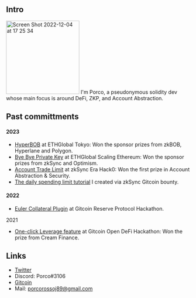 ## Intro
<img width="200" alt="Screen Shot 2022-12-04 at 17 25 34" src="https://user-images.githubusercontent.com/88586592/233834908-dea251cc-72a9-4cb4-a984-3eb03d160629.png">  
I'm Porco, a pseudonymous solidity dev whose main focus is around DeFi, ZKP, and Account Abstraction. 

## Past committments

#### 2023
- [HyperBOB](https://ethglobal.com/showcase/hyperbob-fz6rz) at ETHGlobal Tokyo: Won the sponsor prizes from zkBOB, Hyperlane and Polygon.  
- [Bye Bye Private Key](https://ethglobal.com/showcase/bye-bye-private-key-wm3aa) at ETHGlobal Scaling Ethereum: Won the sponsor prizes from zkSync and Optimism.  
- [Account Trade Limit](https://app.buidlbox.io/projects/nongaswap) at zkSync Era Hack0: Won the first prize in Account Abstraction & Security. 
- [The daily spending limit tutorial](https://era.zksync.io/docs/dev/tutorials/aa-daily-spend-limit.html) I created via zkSync Gitcoin bounty.   

#### 2022
- [Euler Collateral Plugin](https://bounties.gitcoin.co/hackathon/reserve-launch/projects/17467/euler-collateral-plugin) at Gitcoin Reserve Protocol Hackathon.  

2021
- [One-click Leverage feature](https://bounties.gitcoin.co/hackathon/open-defi-2/projects/9449/one-click-leverage-feature) at Gitcoin Open DeFi Hackathon: Won the prize from Cream Finance. 

## Links
- [Twitter](https://twitter.com/porco_rosso_j)  
- Discord: Porco#3106  
- [Gitcoin](https://bounties.gitcoin.co/porco-rosso-j)  
- Mail: porcorossoj89@gmail.com
